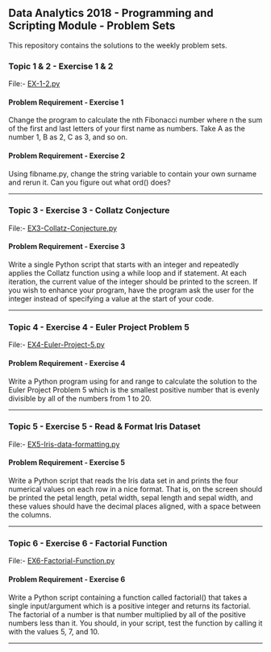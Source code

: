 ## Data Analytics 2018 - Programming and Scripting Module - Problem Sets
This repository contains the solutions to the weekly problem sets. 


### Topic 1 & 2 - Exercise 1 & 2
File:- [EX-1-2.py](./blob/master/EX-1-2.py)

#### Problem Requirement - Exercise 1
Change the program to calculate the nth Fibonacci number where n the sum of the first and last letters of your first name as numbers. Take A as the number 1, B as 2, C as 3, and so on. 

#### Problem Requirement - Exercise 2
Using fibname.py, change the string variable to contain your own surname and rerun it. Can you figure out what ord() does? 

---
### Topic 3 - Exercise 3 - Collatz Conjecture
File:- [EX3-Collatz-Conjecture.py](./blob/master/EX3-Collatz-Conjecture.py)

#### Problem Requirement - Exercise 3
Write a single Python script that starts with an integer and repeatedly applies the Collatz function using a while loop and if statement. At each iteration, the current value of the integer should be printed to the screen. 
If you wish to enhance your program, have the program ask the user for the integer instead of specifying a value at the start of your code. 

---
### Topic 4 - Exercise 4 - Euler Project Problem 5
File:- [EX4-Euler-Project-5.py](.blob/master/EX4-Euler-Project-5.py)

#### Problem Requirement - Exercise 4
Write a Python program using for and range to calculate the solution to the Euler Project Problem 5 which is the smallest positive number that is evenly divisible by all of the numbers from 1 to 20.

---
### Topic 5 - Exercise 5 - Read & Format Iris Dataset
File:- [EX5-Iris-data-formatting.py](.blob/master/EX5-Iris-data-formatting.py)

#### Problem Requirement - Exercise 5
Write a Python script that reads the Iris data set in and prints the four numerical values on each row in a nice format. That is, on the screen should be printed the petal length, petal width, sepal length and sepal width, and these values should have the decimal places aligned, with a space between the columns.

---

### Topic 6 - Exercise 6 - Factorial Function
File:- [EX6-Factorial-Function.py](.blob/master/EX6-Factorial-Function.py)

#### Problem Requirement - Exercise 6
Write a Python script containing a function called factorial() that takes a single input/argument which is a positive integer and returns its factorial. The factorial of a number is that number multiplied by all of the positive numbers less than it. You should, in your script, test the function by calling it with the values 5, 7, and 10.

---
